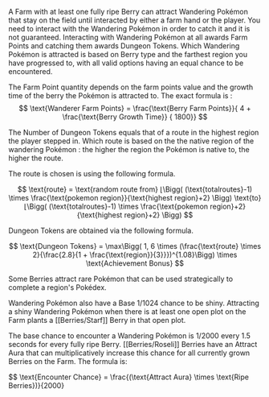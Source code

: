 A Farm with at least one fully ripe Berry can attract Wandering Pokémon that stay on the field until interacted by either a farm hand or the player. You  need to interact with the Wandering Pokémon in order to catch it and it is not guaranteed. Interacting with Wandering Pokémon at all awards Farm Points and catching them awards Dungeon Tokens. Which Wandering Pokémon is attracted is based on Berry type and the farthest region you have progressed to, with all valid options having an equal chance to be encountered.

The Farm Point quantity depends on the farm points value and the growth time of the berry the Pokémon is attracted to. The exact formula is :
$$ \text{Wanderer Farm Points} =  \frac{\text{Berry Farm Points}}{ 4 + \frac{\text{Berry Growth Time}} { 1800}} $$

The Number of Dungeon Tokens equals that of a route in the highest region the player stepped in. Which route is based on the the native region of the wandering Pokémon : the higher the region the Pokémon is native to, the higher the route.

The route is chosen is using the following formula.

$$ \text{route} = \text{random route from}   ⌊\Bigg( (\text{totalroutes}-1) \times \frac{\text{pokemon region}}{\text{highest region}+2} \Bigg)  \text{to}   ⌊\Bigg( (\text{totalroutes}-1) \times \frac{\text{pokemon region}+2}{\text{highest region}+2} \Bigg) $$

Dungeon Tokens are obtained via the following formula.

$$ \text{Dungeon Tokens} = \max\Bigg( 1, 6 \times (\frac{\text{route} \times 2}{\frac{2.8}{1 + \frac{\text{region}}{3}}})^{1.08}\Bigg) \times \text{Achievement Bonus} $$


Some Berries attract rare Pokémon that can be used strategically to complete a region's Pokédex.

Wandering Pokémon also have a Base 1/1024 chance to be shiny. Attracting a shiny Wandering Pokémon when there is at least one open plot on the Farm plants a [[Berries/Starf]] Berry in that open plot.

The base chance to encounter a Wandering Pokémon is 1/2000 every 1.5 seconds for every fully ripe Berry. [[Berries/Roseli]] Berries have an Attract Aura that can multiplicatively increase this chance for all currently grown Berries on the Farm. The formula is:

$$ \text{Encounter Chance} = \frac{(\text{Attract Aura} \times \text{Ripe Berries})}{2000}